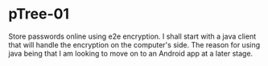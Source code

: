 # pTree-01
Store passwords online using e2e encryption. I shall start with a java client that will handle the encryption on the computer's side. The reason for using java being that I am looking to move on to an Android app at a later stage.
